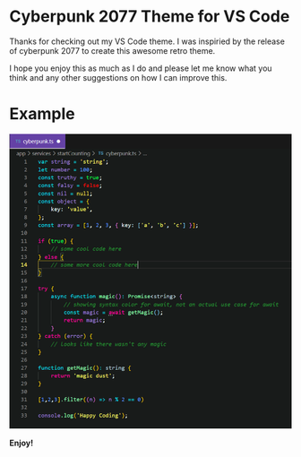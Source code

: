 # Cyberpunk 2077 Theme for VS Code
Thanks for checking out my VS Code theme. I was inspiried by the release of cyberpunk 2077 to create this awesome retro theme.

I hope you enjoy this as much as I do and please let me know what you think and any other suggestions on how I can improve this.
# Example

![code snippets](images/icon/cyberpunk-theme-example.PNG)

**Enjoy!**
